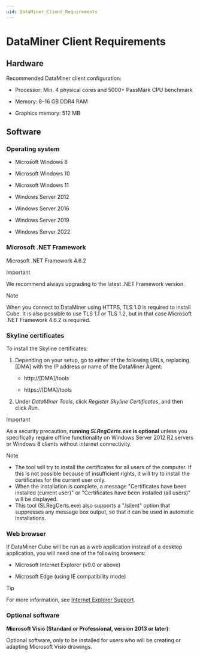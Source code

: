 ```yaml
---
uid: DataMiner_Client_Requirements
---
```


# DataMiner Client Requirements

## Hardware

Recommended DataMiner client configuration:

- Processor: Min. 4 physical cores and 5000+ PassMark CPU benchmark

- Memory: 8–16 GB DDR4 RAM

- Graphics memory: 512 MB

## Software

### Operating system

- Microsoft Windows 8

- Microsoft Windows 10

- Microsoft Windows 11

- Windows Server 2012

- Windows Server 2016

- Windows Server 2019

- Windows Server 2022

### Microsoft .NET Framework

Microsoft .NET Framework 4.6.2

> [!IMPORTANT]
> We recommend always upgrading to the latest .NET Framework version.

> [!NOTE]
> When you connect to DataMiner using HTTPS, TLS 1.0 is required to install Cube. It is also possible to use TLS 1.1 or TLS 1.2, but in that case Microsoft .NET Framework 4.6.2 is required.

### Skyline certificates

To install the Skyline certificates:

1. Depending on your setup, go to either of the following URLs, replacing [DMA] with the IP address or name of the DataMiner Agent:

   - http://[DMA]/tools

   - https://[DMA]/tools

1. Under *DataMiner Tools*, click *Register Skyline Certificates*, and then click *Run*.

> [!IMPORTANT]
> As a security precaution, **running *SLRegCerts.exe* is optional** unless you specifically require offline functionality on Windows Server 2012 R2 servers or Windows 8 clients without internet connectivity.

> [!NOTE]
>
> - The tool will try to install the certificates for all users of the computer. If this is not possible because of insufficient rights, it will try to install the certificates for the current user only.
> - When the installation is complete, a message "Certificates have been installed (current user)" or "Certificates have been installed (all users)" will be displayed.
> - This tool (SLRegCerts.exe) also supports a "/silent" option that suppresses any message box output, so that it can be used in automatic installations.

### Web browser

If DataMiner Cube will be run as a web application instead of a desktop application, you will need one of the following browsers:

- Microsoft Internet Explorer (v9.0 or above)

- Microsoft Edge (using IE compatibility mode)

> [!TIP]
> For more information, see [Internet Explorer Support](https://community.dataminer.services/documentation/internet-explorer-support/).

### Optional software

**Microsoft Visio (Standard or Professional, version 2013 or later)**:

Optional software, only to be installed for users who will be creating or adapting Microsoft Visio drawings.
